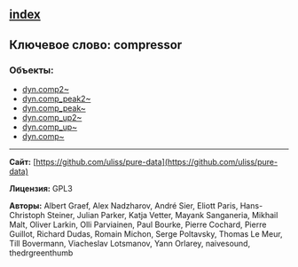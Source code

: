 [index](../index.html)
---

## Ключевое слово: compressor

### Объекты:
* [dyn.comp2~](../dyn.comp2~.html)
* [dyn.comp_peak2~](../dyn.comp_peak2~.html)
* [dyn.comp_peak~](../dyn.comp_peak~.html)
* [dyn.comp_up2~](../dyn.comp_up2~.html)
* [dyn.comp_up~](../dyn.comp_up~.html)
* [dyn.comp~](../dyn.comp~.html)

---
**Сайт:** [https://github.com/uliss/pure-data](https://github.com/uliss/pure-data)

**Лицензия:** GPL3

**Авторы:** Albert Graef, Alex Nadzharov, André Sier, Eliott Paris, Hans-Christoph Steiner, Julian Parker, Katja Vetter, Mayank Sanganeria, Mikhail Malt, Oliver Larkin, Olli Parviainen, Paul Bourke, Pierre Cochard, Pierre Guillot, Richard Dudas, Romain Michon, Serge Poltavsky, Thomas Le Meur, Till Bovermann, Viacheslav Lotsmanov, Yann Orlarey, naivesound, thedrgreenthumb
